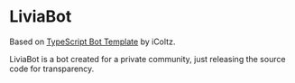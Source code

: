 # LiviaBot

Based on [TypeScript Bot Template](https://github.com/iColtz/typescript-bot-template/) by iColtz.

LiviaBot is a bot created for a private community, just releasing the source code for transparency.
